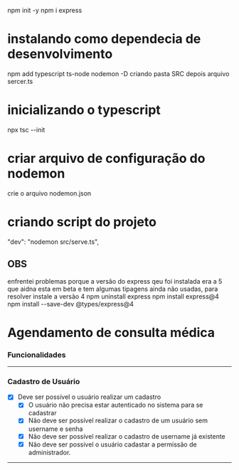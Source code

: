 npm init -y
npm i express
# instalando como dependecia de desenvolvimento
npm add typescript ts-node nodemon -D
criando pasta SRC depois arquivo sercer.ts
# inicializando o typescript
npx tsc --init
# criar arquivo de configuração do nodemon
crie o arquivo nodemon.json
# criando script do projeto 
"dev": "nodemon src/serve.ts",

## OBS
enfrentei problemas porque a versão do express qeu foi instalada era a 5 que aidna esta em beta e tem algumas tipagens ainda não usadas, para resolver instale a versão 4
npm uninstall express
npm install express@4
npm install --save-dev @types/express@4


# Agendamento de consulta médica

### **Funcionalidades**

---
### **Cadastro de Usuário**

- [x] Deve ser possível o usuário realizar um cadastro
  - [x] O usuário não precisa estar autenticado no sistema para se cadastrar
  - [x] Não deve ser possível realizar o cadastro de um usuário sem username e senha
  - [x] Não deve ser possível realizar o cadastro de  username já existente
  - [x] Não deve ser possivel o usuário cadastar a permissão de administrador.

---
 
